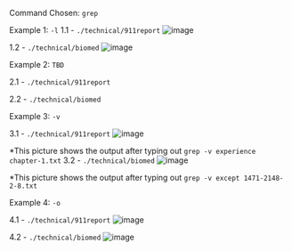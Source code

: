 Command Chosen: `grep`

Example 1: `-l`
1.1 - `./technical/911report`
![image](https://github.com/DirectJava/cs15l-Lab3/assets/122843554/be5361f8-f4b3-41f1-bb4f-895992978d29)

1.2 - `./technical/biomed`
![image](https://github.com/DirectJava/cs15l-Lab3/assets/122843554/25085be4-630b-4dbd-b5b6-c261f9869cb5)

Example 2: `TBD`

2.1 - `./technical/911report`

2.2 - `./technical/biomed`

Example 3: `-v`


3.1 - `./technical/911report`
![image](https://github.com/DirectJava/cs15l-Lab3/assets/122843554/105f3084-e2f7-45da-a0e5-3f036fc85b03)

*This picture shows the output after typing out `grep -v experience chapter-1.txt`
3.2 - `./technical/biomed`
![image](https://github.com/DirectJava/cs15l-Lab3/assets/122843554/add6487a-f31a-4dc9-b55e-b73446d00088)

*This picture shows the output after typing out `grep -v except 1471-2148-2-8.txt`


Example 4: `-o`

4.1 - `./technical/911report`
![image](https://github.com/DirectJava/cs15l-Lab3/assets/122843554/3977b273-8710-4b35-9635-9e61d3389409)

4.2 - `./technical/biomed`
![image](https://github.com/DirectJava/cs15l-Lab3/assets/122843554/d2b1fa25-d9fc-4afe-b728-2a43cbc9a3c4)

